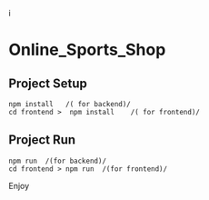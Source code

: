 i
# Online_Sports_Shop


## Project Setup
```
npm install   /( for backend)/
cd frontend >  npm install    /( for frontend)/
```
## Project Run
```
npm run  /(for backend)/
cd frontend > npm run  /(for frontend)/
```


Enjoy
